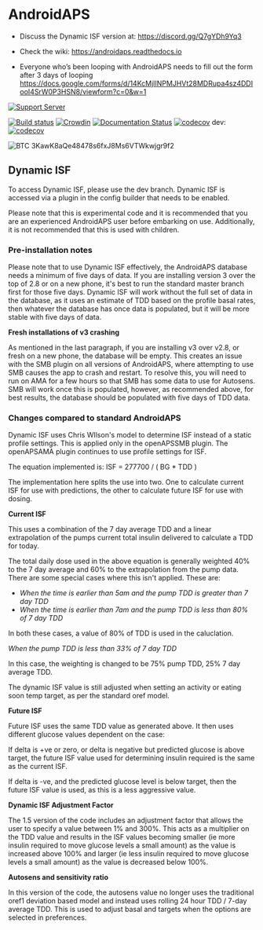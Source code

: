# AndroidAPS

* Discuss the Dynamic ISF version at: https://discord.gg/Q7gYDh9Yq3

* Check the wiki: https://androidaps.readthedocs.io
*  Everyone who’s been looping with AndroidAPS needs to fill out the form after 3 days of looping  https://docs.google.com/forms/d/14KcMjlINPMJHVt28MDRupa4sz4DDIooI4SrW0P3HSN8/viewform?c=0&w=1

[![Support Server](https://img.shields.io/discord/629952586895851530.svg?label=Discord&logo=Discord&colorB=7289da&style=for-the-badge)](https://discord.gg/4fQUWHZ4Mw)

[![Build status](https://travis-ci.org/nightscout/AndroidAPS.svg?branch=master)](https://travis-ci.org/nightscout/AndroidAPS)
[![Crowdin](https://d322cqt584bo4o.cloudfront.net/androidaps/localized.svg)](https://translations.androidaps.org/project/androidaps)
[![Documentation Status](https://readthedocs.org/projects/androidaps/badge/?version=latest)](https://androidaps.readthedocs.io/en/latest/?badge=latest)
[![codecov](https://codecov.io/gh/MilosKozak/AndroidAPS/branch/master/graph/badge.svg)](https://codecov.io/gh/MilosKozak/AndroidAPS)
dev: [![codecov](https://codecov.io/gh/MilosKozak/AndroidAPS/branch/dev/graph/badge.svg)](https://codecov.io/gh/MilosKozak/AndroidAPS)


![BTC](https://bitit.io/assets/coins/icon-btc-1e5a37bc0eb730ac83130d7aa859052bd4b53ac3f86f99966627801f7b0410be.svg) 3KawK8aQe48478s6fxJ8Ms6VTWkwjgr9f2

## Dynamic ISF

To access Dynamic ISF, please use the dev branch. Dynamic ISF is accessed via a plugin in the config builder that needs to be enabled.

Please note that this is experimental code and it is recommended that you are an experienced AndroidAPS user before embarking on use. Additionally, it is not recommended that this is used with children.

### Pre-installation notes

Please note that to use Dynamic ISF effectively, the AndroidAPS database needs a minimum of five days of data. If you are installing version 3 over the top of 2.8 or on a new phone, it's best to run the standard master branch first for those five days. Dynamic ISF will work without the full set of data in the database, as it uses an estimate of TDD based on the profile basal rates, then whatever the database has once data is populated, but it will be more stable with five days of data.

**Fresh installations of v3 crashing**

As mentioned in the last paragraph, if you are installing v3 over v2.8, or fresh on a new phone, the database will be empty. This creates an issue with the SMB plugin on all versions of AndroidAPS, where attempting to use SMB causes the app to crash and restart. To resolve this, you will need to run on AMA for a few hours so that SMB has some data to use for Autosens. SMB will work once this is populated, however, as recommended above, for best results, the database should be populated with five days of TDD data. 

### Changes compared to standard AndroidAPS

Dynamic ISF uses Chris WIlson's model to determine ISF instead of a static profile settings. This is applied only in the openAPSSMB plugin. The openAPSAMA plugin continues to use profile settings for ISF.

The equation implemented is: ISF = 277700 / ( BG * TDD )

The implementation here splits the use into two. One to calculate current ISF for use with predictions, the other to calculate future ISF for use with dosing. 

**Current ISF**

This uses a combination of the 7 day average TDD and a linear extrapolation of the pumps current total insulin delivered to calculate a TDD for today.

The total daily dose used in the above equation is generally weighted 40% to the 7 day average and 60% to the extrapolation from the pump data. There are some special cases where this isn't applied. These are:

* *When the time is earlier than 5am and the pump TDD is greater than 7 day TDD*  
* *When the time is earlier than 7am and the pump TDD is less than 80% of 7 day TDD*

In both these cases, a value of 80% of TDD is used in the caluclation.

*When the pump TDD is less than 33% of 7 day TDD*

In this case, the weighting is changed to be 75% pump TDD, 25% 7 day average TDD.

The dynamic ISF value is still adjusted when setting an activity or eating soon temp target, as per the standard oref model.

**Future ISF**

Future ISF uses the same TDD value as generated above. It then uses different glucose values dependent on the case:

If delta is +ve or zero, or delta is negative but predicted glucose is above target, the future ISF value used for determining insulin required is the same as the current ISF.

If delta is -ve, and the predicted glucose level is below target, then the future ISF value is used, as this is a less aggressive value.

**Dynamic ISF Adjustment Factor**

The 1.5 version of the code includes an adjustment factor that allows the user to specify a value between 1% and 300%. This acts as a multiplier on the TDD value and results in the ISF values becoming smaller (ie more insulin required to move glucose levels a small amount) as the value is increased above 100% and larger (ie less insulin required to move glucose levels a small amount) as the value is decreased below 100%.

**Autosens and sensitivity ratio**

In this version of the code, the autosens value no longer uses the traditional oref1 deviation based model and instead uses rolling 24 hour TDD / 7-day average TDD. This is used to adjust basal and targets when the options are selected in preferences.
